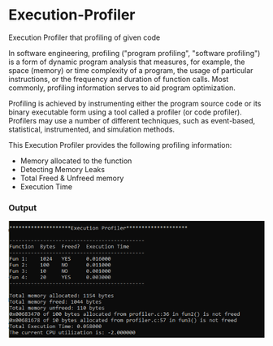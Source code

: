 # Execution-Profiler
Execution Profiler that profiling of given code

In software engineering, profiling ("program profiling", "software profiling") is a form of dynamic program analysis that measures, for example, the space (memory) or time complexity of a program, the usage of particular instructions, or the frequency and duration of function calls. Most commonly, profiling information serves to aid program optimization.

Profiling is achieved by instrumenting either the program source code or its binary executable form using a tool called a profiler (or code profiler). Profilers may use a number of different techniques, such as event-based, statistical, instrumented, and simulation methods.

This Execution Profiler provides the following profiling information:

* Memory allocated to the function
* Detecting Memory Leaks
* Total Freed & Unfreed memory
* Execution Time 


### Output
![screenshot](output.png)

